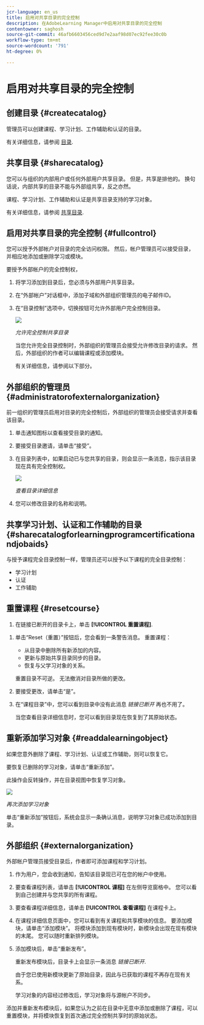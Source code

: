 ```yaml
---
jcr-language: en_us
title: 启用对共享目录的完全控制
description: 在AdobeLearning Manager中启用对共享目录的完全控制
contentowner: saghosh
source-git-commit: 46afb6603456ced9d7e2aaf98d07ec92fee30c0b
workflow-type: tm+mt
source-wordcount: '791'
ht-degree: 0%

---
```




# 启用对共享目录的完全控制

## 创建目录 {#createcatalog}

管理员可以创建课程、学习计划、工作辅助和认证的目录。

有关详细信息，请参阅 [目录](/help/migrated/administrators/feature-summary/catalogs.md).

## 共享目录 {#sharecatalog}

您可以与组织的内部用户或任何外部用户共享目录。 但是，共享是排他的。 换句话说，内部共享的目录不能与外部组共享，反之亦然。

课程、学习计划、工作辅助和认证是共享目录支持的学习对象。

有关详细信息，请参阅 [共享目录](/help/migrated/administrators/feature-summary/catalogs.md).

## 启用对共享目录的完全控制 {#fullcontrol}

您可以授予外部帐户对目录的完全访问权限。 然后，帐户管理员可以接受目录，并相应地添加或删除学习或模块。

要授予外部帐户的完全控制权，

1. 将学习添加到目录后，您必须与外部用户共享目录。
1. 在“外部帐户”对话框中，添加子域和外部组织管理员的电子邮件ID。
1. 在“目录控制”选项中，切换按钮可允许外部用户完全控制目录。

   ![](assets/catalog-control.png)

   *允许完全控制共享目录*

   当您允许完全目录控制时，外部组织的管理员会接受允许修改目录的请求。 然后，外部组织的作者可以编辑课程或添加模块。

   有关详细信息，请参阅以下部分。

## 外部组织的管理员 {#administratorofexternalorganization}

前一组织的管理员启用对目录的完全控制后，外部组织的管理员会接受请求并查看该目录。

1. 单击通知图标以查看接受目录的通知。

   <!--![](assets/notification-to-acceptcatalog.png)-->

1. 要接受目录邀请，请单击“接受”。
1. 在目录列表中，如果启动已与您共享的目录，则会显示一条消息，指示该目录现在具有完全控制权。

   ![](assets/catalog-details.png)

   *查看目录详细信息*

1. 您可以修改目录的名称和说明。

## 共享学习计划、认证和工作辅助的目录 {#sharecatalogforlearningprogramcertificationandjobaids}

与授予课程完全目录控制一样，管理员还可以授予以下课程的完全目录控制：

* 学习计划
* 认证
* 工作辅助

## 重置课程 {#resetcourse}

1. 在链接已断开的目录卡上，单击 **[!UICONTROL 重置课程]**.

<!-- ![](assets/reset-course.png)-->

1. 单击“Reset（重置）”按钮后，您会看到一条警告消息。 重置课程：

   * 从目录中删除所有新添加的内容。
   * 更新与原始共享目录同步的目录。
   * 恢复与父学习对象的关系。

   重置目录不可逆。 无法撤消对目录所做的更改。

1. 要接受更改，请单击“是”。
1. 在“课程目录”中，您可以看到目录中没有此消息 *链接已断开* 再也不用了。

   当您查看目录详细信息时，您可以看到目录现在恢复到了其原始状态。

## 重新添加学习对象 {#readdalearningobject}

如果您意外删除了课程、学习计划、认证或工作辅助，则可以恢复它。

要恢复已删除的学习对象，请单击“重新添加”。

此操作会反转操作，并在目录视图中恢复学习对象。

![](assets/re-add-button.png)

*再次添加学习对象*

单击“重新添加”按钮后，系统会显示一条确认消息，说明学习对象已成功添加到目录。

## 外部组织 {#externalorganization}

外部帐户管理员接受目录后，作者即可添加课程和学习计划。

1. 作为用户，您会收到通知，告知该目录现已可在您的帐户中使用。
1. 要查看课程列表，请单击 **[!UICONTROL 课程]** 在左侧导览窗格中。 您可以看到自己创建并与您共享的所有课程。
1. 要查看课程详细信息，请单击 **[!UICONTROL 查看课程]** 在课程卡上。

   <!--![](assets/view-course.png)-->

1. 在课程详细信息页面中，您可以看到有关课程和共享模块的信息。 要添加模块，请单击“添加模块”。 将模块添加到现有模块时，新模块会出现在现有模块的末尾。 您可以随时重新排列模块。
1. 添加模块后，单击“重新发布”。

   重新发布模块后，目录卡上会显示一条消息 *链接已断开*.

   由于您已使用新模块更新了原始目录，因此与已获取的课程不再存在现有关系。

   学习对象的内容经过修改后，学习对象将与源帐户不同步。

   <!--![](assets/link-broken.png)-->

添加并重新发布模块后，如果您认为之前在目录中无意中添加或删除了课程，可以重置模块，并将模块恢复到首次通过完全控制共享时的原始状态。
